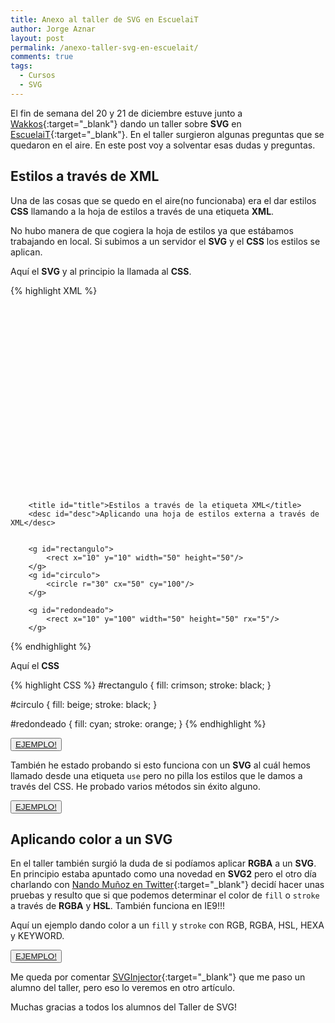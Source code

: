 ```yaml
---
title: Anexo al taller de SVG en EscuelaiT
author: Jorge Aznar
layout: post
permalink: /anexo-taller-svg-en-escuelait/
comments: true
tags:
  - Cursos
  - SVG
---
```


El fin de semana del 20 y 21 de diciembre estuve junto a [Wakkos](http://twitter.com/Wakkos){:target="_blank"} dando un taller sobre **SVG** en [EscuelaiT](http://escuelait.com){:target="_blank"}. En el taller surgieron algunas preguntas que se quedaron en el aire. En este post voy a solventar esas dudas y preguntas.

<!--more-->

## Estilos a través de XML

Una de las cosas que se quedo en el aire(no funcionaba) era el dar estilos **CSS** llamando a la hoja de estilos a través de una etiqueta **XML**.

No hubo manera de que cogiera la hoja de estilos ya que estábamos trabajando en local. Si subimos a un servidor el **SVG** y el **CSS** los estilos se aplican.

Aquí el **SVG** y al principio la llamada al **CSS**.

{% highlight XML %}

<?xml-stylesheet type="text/css" href="style.css" ?>
<svg xmlns:xlink="http://www.w3.org/1999/xlink" xmlns="http://www.w3.org/2000/svg" viewBox="0 0 300 300" width="300" height="300" aria-labelledby="title desc">

        <title id="title">Estilos a través de la etiqueta XML</title>
        <desc id="desc">Aplicando una hoja de estilos externa a través de XML</desc>


		<g id="rectangulo">
			<rect x="10" y="10" width="50" height="50"/>
		</g>
		<g id="circulo">
			<circle r="30" cx="50" cy="100"/>
		</g>

		<g id="redondeado">
			<rect x="10" y="100" width="50" height="50" rx="5"/>
		</g>


</svg>

{% endhighlight %}

Aquí el **CSS**

{% highlight CSS %}
#rectangulo {
	fill: crimson;
	stroke: black;
}

#circulo {
	fill: beige;
	stroke: black;
}

#redondeado {
	fill: cyan;
	stroke: orange;
}
{% endhighlight %}

<button class="boton-centrar">
  <a target="_blank" class="btn" href="http://jorgeatgu.com/ejemplos/xmlstyle/stylesheet.svg">EJEMPLO!</a>
</button>

También he estado probando si esto funciona con un **SVG** al cuál hemos llamado desde una etiqueta ``use`` pero no pilla los estilos que le damos a través del CSS. He probado varios métodos sin éxito alguno.

<button class="boton-centrar">
  <a target="_blank" class="btn" href="http://jorgeatgu.com/ejemplos/xmlstyle/index-style.html">EJEMPLO!</a>
</button>

## Aplicando color a un SVG

En el taller también surgió la duda de si podíamos aplicar **RGBA** a un **SVG**. En principio estaba apuntado como una novedad en **SVG2** pero el otro día charlando con [Nando Muñoz en Twitter](https://twitter.com/silencespainter/status/549974843169701889){:target="_blank"} decidí hacer unas pruebas y resulto que si que podemos determinar el color de ``fill`` o ``stroke`` a través de **RGBA** y **HSL**. También funciona en IE9!!!

Aquí un ejemplo dando color a un ``fill`` y ``stroke`` con RGB, RGBA, HSL, HEXA y KEYWORD.

<button class="boton-centrar">
  <a target="_blank" class="btn" href="http://jorgeatgu.com/ejemplos/xmlstyle/index-color.html">EJEMPLO!</a>
</button>

Me queda por comentar [SVGInjector](https://github.com/iconic/SVGInjector){:target="_blank"} que me paso un alumno del taller, pero eso lo veremos en otro artículo.

Muchas gracias a todos los alumnos del Taller de SVG!

